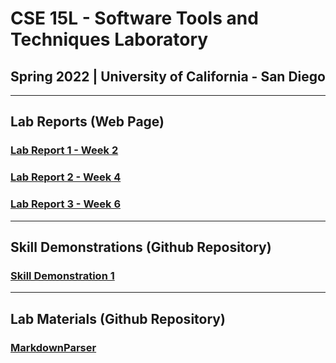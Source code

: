 # CSE 15L - Software Tools and Techniques Laboratory
## Spring 2022 | University of California - San Diego

---

## **Lab Reports** (Web Page)

### [Lab Report 1 - Week 2](https://kaung-min-khant.github.io/cse15l-lab-reports/lab-report-1-week-2.html)


### [Lab Report 2 - Week 4](https://kaung-min-khant.github.io/cse15l-lab-reports/lab-report-2-week-4.html)

### [Lab Report 3 - Week 6](https://kaung-min-khant.github.io/cse15l-lab-reports/lab-report-3-week-6.html)

---

## **Skill Demonstrations** (Github Repository)

### [Skill Demonstration 1](https://github.com/kaung-min-khant/skillDemonstration1.git)

---

## **Lab Materials** (Github Repository)

### [MarkdownParser](https://github.com/kaung-min-khant/markdown-parser.git)
